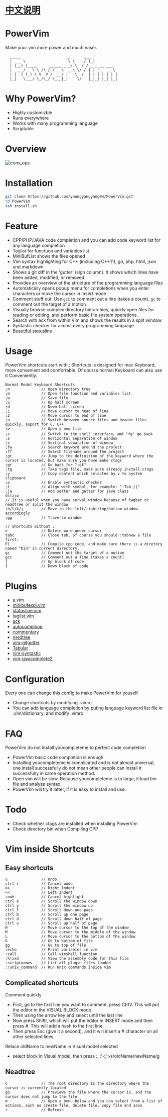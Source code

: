 # [中文说明](https://github.com/youngyangyang04/PowerVim/blob/master/docs/README-zh.md)
# PowerVim
Make your vim more power and much easer.        
```
  _____                    __      ___           
  |  __ \                   \ \    / (_)          
  | |__) |____      _____ _ _\ \  / / _ _ __ ___  
  |  ___/ _ \ \ /\ / / _ \ '__\ \/ / | | '_ ` _ \ 
  | |  | (_) \ V  V /  __/ |   \  /  | | | | | | | 
  |_|   \___/ \_/\_/ \___|_|    \/   |_|_| |_| |_|
```
# Why PowerVim?
* Highly customizble
* Runs everywhere
* Works with many programming language
* Scriptable
# Overview
![conv_ops](https://github.com/youngyangyang04/Documents/blob/master/vim/vim_overview.gif)

# Installation
```bash
git clone https://github.com/youngyangyang04/PowerVim.git
cd PowerVim
ssh install.sh
```
# Feature
* CPP/PHP/JAVA code completion and you can add code keyword list for any language completion
* Taglist for functuon and variables list
* MiniBufList shows the files opened
* Vim syntax highlighting for C++ (including C++11), go, php, html, json and markdown
* Shows a git diff in the 'gutter' (sign column).  It shows which lines have been added, modified, or removed.
* Provides an overview of the structure of the programming language files
* Automatically opens popup menu for completions when you enter characters or move the cursor in Insert mode
* Comment stuff out.  Use `gcc` to comment out a line (takes a count), `gc` to comment out the target of a motion
* Visually browse complex directory hierarchies, quickly open files for reading or editing, and perform basic file system operations.
* Search with ack from within Vim and shows the results in a split window
* Syntastic checker for almost every programming language
* Beautiful statusline

# Usage
PowerVim shortcuts start with ;
Shortcuts is designed for mac Keyboard, more convenient and comfortable. Of course normal Keyboard can also use it Conveniently.

```
Normal Model Keyboard Shortcuts
;n              // Open directory tree
;m              // Open file function and variables list
;w              // Save file
;u              // Up half screen
;d              // Down half screen
;1              // Move cursor to head of line 
;2              // Move cursor to end of line 
;a              // Switch between source files and header files quickly, suport for C, C++
;e              // Open a new file
;z              // Switch to the shell interface，and "fg" go back
;s              // Horizontal separation of window
;v              // Vertical separation of window
;fw             // Search keyword around the project
;ff             // Search filename around the project
;gt             // Jump to the definition of the keyword where the cursor is located, but make sure you have make ctags
;gr             // Go back for ";gt"
;tg             // Take tags file, make sure already install ctags
;y              // Copy content which selected by v to system clipboard
;o              // Enable syntastic checker
;t              // Align with symbol, for example: ":Tab /|"  
;ja             // Add setter and getter for jave class 
dsfa;w
// It is useful when you have serval window because of tagbar or neadtree or split the window
;h/l/k/j        // Move to the left/right/top/bottom window accordingly
;gg             // Traverse window

// Shortcuts without ;
e               // Delete word under cursor
tabc            // Close tab, of course you should :tabnew a file first. 
F1              // Compile cpp code, and make sure there is a diretory named "bin" in current directory.
gc              // Comment out the target of a motion
gcc             // Comment out a line (takes a count)
{               // Up block of code 
}               // Down block of code
```

# Plugins

* [a.vim](https://github.com/vim-scripts/a.vim)
* [minibufexpl.vim](https://github.com/fholgado/minibufexpl.vim)
* [statusline.vim](https://github.com/youngyangyang04/PowerVim/blob/master/.vim/plugin/statusline.vim)
* [taglist.vim](https://github.com/vim-scripts/taglist.vim)
* [ack](https://github.com/mileszs/ack.vim)
* [autocomplpop](https://github.com/vim-scripts/AutoComplPop)
* [commentary](https://github.com/tpope/vim-commentary)
* [nerdtree](https://github.com/scrooloose/nerdtree) 
* [vim-gitgutter](https://github.com/airblade/vim-gitgutter)
* [Tabular](https://github.com/godlygeek/tabular)
* [vim-syntastic](https://github.com/vim-syntastic/syntastic)
* [vim-javacomplete2](https://github.com/artur-shaik/vim-javacomplete2)

# Configuration

Every one can change this config to make PowerVim for youself

* Change shortcuts by modifying .vimrc 
* You can add language completion by puting language keyword list file in .vim/dictionary, and modify .vimrc

# FAQ

PowerVim do not install youcompleteme to perfect code completion

* PowerVim basic code completion is enough
* Installing youcompleteme is complicated and is not almost universal, one install successfully do not mean other people can install it successfully in same operation method.
* Open vim will be slow. Because youcompleteme is to large, it load bin file and analyze syntax.
* PowerVim will try it latter, if it is easy to install and use.

# Todo

* Check whether ctags are installed when installing PowerVim
* Check directory bin when Compiling CPP

# Vim inside Shortcuts
## Easy shortcuts

``` 
u               // Undo
ctrl r          // Cancel undo
>>              // Right Indent
<<              // Left Indent
:noh            // Cancel highlight
ctrl e          // Scroll the window down 
ctrl y          // Scroll the window up 
ctrl f          // Scroll down one page
ctrl b          // Scroll up one page
ctrl d          // Scroll down half of page
ctrl u          // Scroll up half of page
H               // Move cursor to the top of the window
M               // Move cursor to the middle of the window 
L               // Move cursor to the bottom of the window
G               // Go to bottom of file
gg              // Go to top of file 
:echo           // Print variables in vim 
:call           // Call vimshell function
:%!xxd          // View the assembly code for this file 
:scriptnames    // List all plugin files loaded
:!unix_command  // Run Unix commands inside vim
```

## Complicated shortcuts

Comment quickly

* First, go to the first line you want to comment, press CtrlV. This will put the editor in the VISUAL BLOCK mode.
* Then using the arrow key and select until the last line
* Now press ShiftI, which will put the editor in INSERT mode and then press #. This will add a hash to the first line.
* Then press Esc (give it a second), and it will insert a # character on all other selected lines.

Relace oldName to newName in Visual model selected 

* select block in Visual model, then press :,  :'<,'>s/oldName/newName/g

## Neadtree

```
C               // The root directory is the directory where the cursor is currently located 
go              // Previews the file where the cursor is, and the cursor does not jump to the file 
m               // Open a menu below and you can select from a list of actions, such as create file, delete file, copy file and soon  
r               // Refresh 
```

